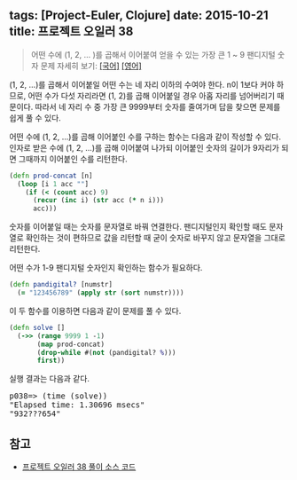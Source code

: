 tags: [Project-Euler, Clojure]
date: 2015-10-21
title: 프로젝트 오일러 38
---
> 어떤 수에 (1, 2, ... )를 곱해서 이어붙여 얻을 수 있는 가장 큰 1 ~ 9 팬디지털 숫자
> 문제 자세히 보기: [[국어]](http://euler.synap.co.kr/prob_detail.php?id=38) [[영어]](https://projecteuler.net/problem=38)

(1, 2, ...)를 곱해서 이어붙일 어떤 수는 네 자리 이하의 수여야 한다. n이 1보다 커야 하므로, 어떤 수가 다섯 자리라면 (1, 2)를 곱해 이어붙일 경우 아홉 자리를 넘어버리기 때문이다. 따라서 네 자리 수 중 가장 큰 9999부터 숫자를 줄여가며 답을 찾으면 문제를 쉽게 풀 수 있다.
<!--more-->

어떤 수에 (1, 2, ...)를 곱해 이어붙인 수를 구하는 함수는 다음과 같이 작성할 수 있다. 인자로 받은 수에 (1, 2, ...)를 곱해 이어붙여 나가되 이어붙인 숫자의 길이가 9자리가 되면 그때까지 이어붙인 수를 리턴한다.

```clojure
(defn prod-concat [n]
  (loop [i 1 acc ""]
    (if (< (count acc) 9)
      (recur (inc i) (str acc (* n i)))
      acc)))
```

숫자를 이어붙일 때는 숫자를 문자열로 바꿔 연결한다. 팬디지털인지 확인할 때도 문자열로 확인하는 것이 편하므로 값을 리턴할 때 굳이 숫자로 바꾸지 않고 문자열을 그대로 리턴한다.

어떤 수가 1-9 팬디지털 숫자인지 확인하는 함수가 필요하다.

```clojure
(defn pandigital? [numstr]
  (= "123456789" (apply str (sort numstr))))
```

이 두 함수를 이용하면 다음과 같이 문제를 풀 수 있다.

```clojure
(defn solve []
  (->> (range 9999 1 -1)
       (map prod-concat)
       (drop-while #(not (pandigital? %)))
       first))
```

실행 결과는 다음과 같다.

<pre class="console">
p038=> (time (solve))
"Elapsed time: 1.30696 msecs"
"932???654"
</pre>

## 참고
* [프로젝트 오일러 38 풀이 소스 코드](https://github.com/ntalbs/euler/blob/master/src/p038.clj)

